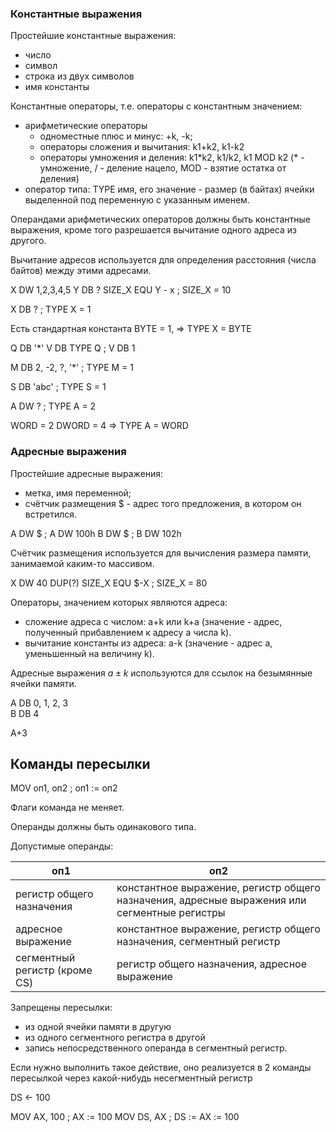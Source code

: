 ### Константные выражения

Простейшие константные выражения:

- число
- символ
- строка из двух символов
- имя константы

Константные операторы, т.е. операторы с константным значением:

- арифметические операторы
  - одноместные плюс и минус: +k, -k;
  - операторы сложения и вычитания: k1+k2, k1-k2
  - операторы умножения и деления: k1\*k2, k1/k2, k1 MOD k2 (* - умножение, / - деление нацело, MOD - взятие остатка от деления)
- оператор типа: TYPE имя, его значение - размер (в байтах) ячейки выделенной под переменную с указанным именем.

Операндами арифметических операторов должны быть константные выражения, кроме того разрешается вычитание одного адреса из другого.

Вычитание адресов используется для определения расстояния (числа байтов) между этими адресами.

X DW 1,2,3,4,5
Y DB ?
SIZE_X EQU Y - x ; SIZE_X = 10

X DB ? ; TYPE X = 1

Есть стандартная константа BYTE = 1, => TYPE X = BYTE

Q DB '*'
V DB TYPE Q ; V DB 1

M DB 2, -2, ?, '*' ; TYPE M = 1

S DB 'abc' ; TYPE S = 1

A DW ? ; TYPE A = 2

WORD = 2 DWORD = 4 => TYPE A = WORD

### Адресные выражения

Простейшие адресные выражения:

- метка, имя переменной;
- счётчик размещения $ - адрес того предложения, в котором он встретился.

A DW $ ; A DW 100h
B DW $ ; B DW 102h

Счётчик размещения используется для вычисления размера памяти, занимаемой каким-то массивом.

X DW 40 DUP(?)
SIZE_X EQU $-X ; SIZE_X = 80

Операторы, значением которых являются адреса:

- сложение адреса с числом: a+k или k+a (значение - адрес, полученный прибавлением к адресу a числа k).
- вычитание константы из адреса: a-k (значение - адрес a, уменьшенный на величину k).

Адресные выражения $a \pm k$ используются для ссылок на безымянные ячейки памяти.

A DB 0, 1, 2, 3 \
B DB 4

A+3

## Команды пересылки

MOV оп1, оп2 ; оп1 := оп2

Флаги команда не меняет.

Операнды должны быть одинакового типа.

Допустимые операнды:

| оп1 | оп2 |
| --- | --- |
| регистр общего назначения | константное выражение, регистр общего назначения, адресные выражения или сегментные регистры |
| адресное выражение | константное выражение, регистр общего назначения, сегментный регистр |
| сегментный регистр (кроме CS) | регистр общего назначения, адресное выражение |

Запрещены пересылки:

- из одной ячейки памяти в другую
- из одного сегментного регистра в другой
- запись непосредственного операнда в сегментный регистр.

Если нужно выполнить такое действие, оно реализуется в 2 команды пересылкой через какой-нибудь несегментный регистр

DS <- 100

MOV AX, 100 ; AX := 100
MOV DS, AX  ; DS := AX := 100